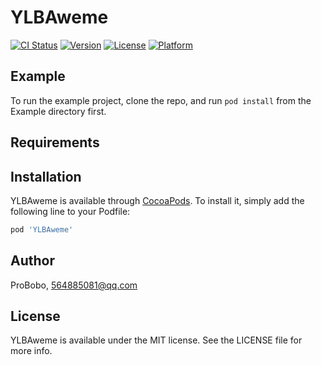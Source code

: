 # YLBAweme

[![CI Status](https://img.shields.io/travis/ProBobo/YLBAweme.svg?style=flat)](https://travis-ci.org/ProBobo/YLBAweme)
[![Version](https://img.shields.io/cocoapods/v/YLBAweme.svg?style=flat)](https://cocoapods.org/pods/YLBAweme)
[![License](https://img.shields.io/cocoapods/l/YLBAweme.svg?style=flat)](https://cocoapods.org/pods/YLBAweme)
[![Platform](https://img.shields.io/cocoapods/p/YLBAweme.svg?style=flat)](https://cocoapods.org/pods/YLBAweme)

## Example

To run the example project, clone the repo, and run `pod install` from the Example directory first.

## Requirements

## Installation

YLBAweme is available through [CocoaPods](https://cocoapods.org). To install
it, simply add the following line to your Podfile:

```ruby
pod 'YLBAweme'
```

## Author

ProBobo, 564885081@qq.com

## License

YLBAweme is available under the MIT license. See the LICENSE file for more info.
